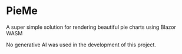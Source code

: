 # PieMe
A super simple solution for rendering beautiful pie charts using Blazor WASM

No generative AI was used in the development of this project.